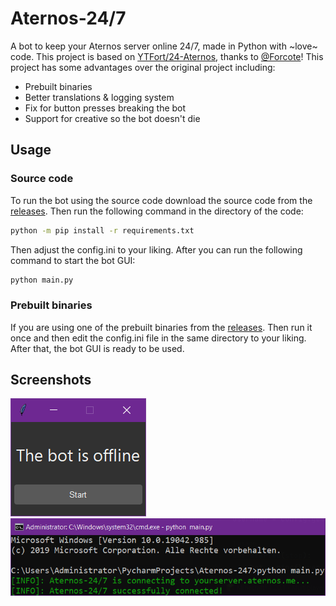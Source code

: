 # Aternos-24/7
A bot to keep your Aternos server online 24/7, made in Python with ~love~ code. This project is based on [YTFort/24-Aternos](https://github.com/YTFort/24-Aternos), thanks to [@Forcote](https://www.youtube.com/@Fortcote)! This project has some advantages over the original project including:
- Prebuilt binaries
- Better translations & logging system
- Fix for button presses breaking the bot
- Support for creative so the bot doesn't die

## Usage
### Source code
To run the bot using the source code download the source code from the [releases](https://github.com/BlueSchnabeltier/aternos-247/releases). Then run the following command in the directory of the code:
```bash
python -m pip install -r requirements.txt
```
Then adjust the config.ini to your liking. After you can run the following command to start the bot GUI:
```bash
python main.py
```

### Prebuilt binaries
If you are using one of the prebuilt binaries from the [releases](https://github.com/BlueSchnabeltier/aternos-247/releases). Then run it once and then edit the config.ini file in the same directory to your liking. After that, the bot GUI is ready to be used.

## Screenshots
![](https://github.com/BlueSchnabeltier/aternos-247/blob/screenshots/screenshot.png?raw=true) ![](https://github.com/BlueSchnabeltier/aternos-247/blob/screenshots/screenshot2.png?raw=true)
